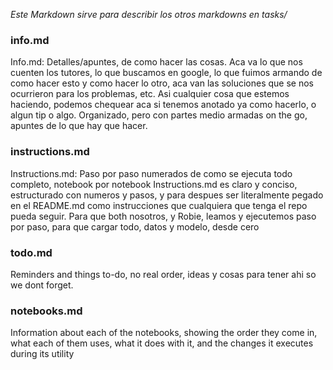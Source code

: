 *Este Markdown sirve para describir los otros markdowns en tasks/*

### info.md

Info.md: Detalles/apuntes, de como hacer las cosas. Aca va lo que nos cuenten los tutores, lo que buscamos en google, lo que fuimos armando de como hacer esto y como hacer lo otro, aca van las soluciones que se nos ocurrieron para los problemas, etc. Asi cualquier cosa que estemos haciendo, podemos chequear aca si tenemos anotado ya como hacerlo, o algun tip o algo. Organizado, pero con partes medio armadas on the go, apuntes de lo que hay que hacer.

### instructions.md

Instructions.md: Paso por paso numerados de como se ejecuta todo completo, notebook por notebook
Instructions.md es claro y conciso, estructurado con numeros y pasos, y para despues ser literalmente pegado en el README.md como instrucciones que cualquiera que tenga el repo pueda seguir. Para que both nosotros, y Robie, leamos y ejecutemos paso por paso, para que cargar todo, datos y modelo, desde cero

### todo.md

Reminders and things to-do, no real order, ideas y cosas para tener ahi so we dont forget.

### notebooks.md

Information about each of the notebooks, showing the order they come in, what each of them uses, what it does with it, and the changes it executes during its utility
